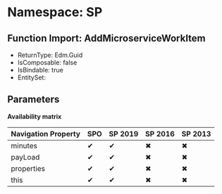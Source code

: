 # Namespace: SP

## Function Import: AddMicroserviceWorkItem

- ReturnType: Edm.Guid
- IsComposable: false
- IsBindable: true
- EntitySet: 

## Parameters

**Availability matrix**

Navigation Property | SPO | SP 2019 | SP 2016 | SP 2013
----------|-----|---------|---------|--------
minutes | ✔ | ✔ | ✖ | ✖
payLoad | ✔ | ✔ | ✖ | ✖
properties | ✔ | ✔ | ✖ | ✖
this | ✔ | ✔ | ✖ | ✖
